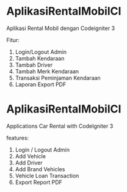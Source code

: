 # AplikasiRentalMobilCI
Aplikasi Rental Mobil dengan Codeigniter 3

Fitur:
1. Login/Logout Admin<br>
2. Tambah Kendaraan<br>
3. Tambah Driver<br>
4. Tambah Merk Kendaraan<br>
5. Transaksi Peminjaman Kendaraan<br>
6. Laporan Export PDF


# AplikasiRentalMobilCI
Applications Car Rental with CodeIgniter 3

features:
1. Login / Logout Admin<br>
2. Add Vehicle<br>
3. Add Driver<br>
4. Add Brand Vehicles<br>
5. Vehicle Loan Transaction<br>
6. Export Report PDF
